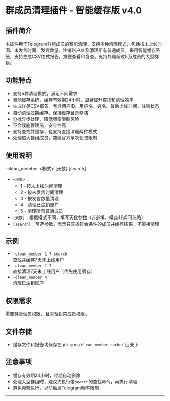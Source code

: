 # 群成员清理插件 - 智能缓存版 v4.0

## 插件简介
本插件用于Telegram群组成员的智能清理，支持多种清理模式，包括按未上线时间、未发言时间、发言数量、注销账户以及清理所有普通成员。采用智能缓存系统，支持生成CSV格式报告，方便查看和复查。支持处理超过5万成员的大型群组。

## 功能特点
- 支持5种清理模式，满足不同需求
- 智能缓存系统，缓存有效期24小时，显著提升查找和清理效率
- 生成详尽CSV报告，包含用户ID、用户名、姓名、最后上线时间、注销状态
- 自动清理过期缓存，保持缓存目录整洁
- 分批异步处理，降低频率限制风险
- 不会误删管理员，安全性高
- 支持查找并缓存，也支持直接清理两种模式
- 处理超大群组成员，突破官方单次获取限制

## 使用说明
-clean_member <模式> [天数] [search]

- `<模式>`：
  - 1 - 按未上线时间清理
  - 2 - 按未发言时间清理
  - 3 - 按发言数量清理
  - 4 - 清理已注销账户
  - 5 - 清理所有普通成员
- `[天数]`：根据模式不同，填写天数参数（非必填，模式4和5可忽略）
- `[search]`：可选参数，表示只查找符合条件的成员并缓存结果，不直接清理

## 示例
- `-clean_member 1 7 search`  
  查找并缓存7天未上线用户
- `-clean_member 1 7`  
  直接清理7天未上线用户（优先使用缓存）
- `-clean_member 4`  
  清理已注销账户

## 权限需求
需要群管理员权限，且具备封禁成员权限。

## 文件存储
- 缓存文件和报告均保存在 `plugins/clean_member_cache/` 目录下

## 注意事项
- 缓存有效期24小时，过期自动删除
- 处理大型群组时，建议先执行带`search`的查找命令，再执行清理
- 避免频繁执行，以防触发Telegram频率限制
---
